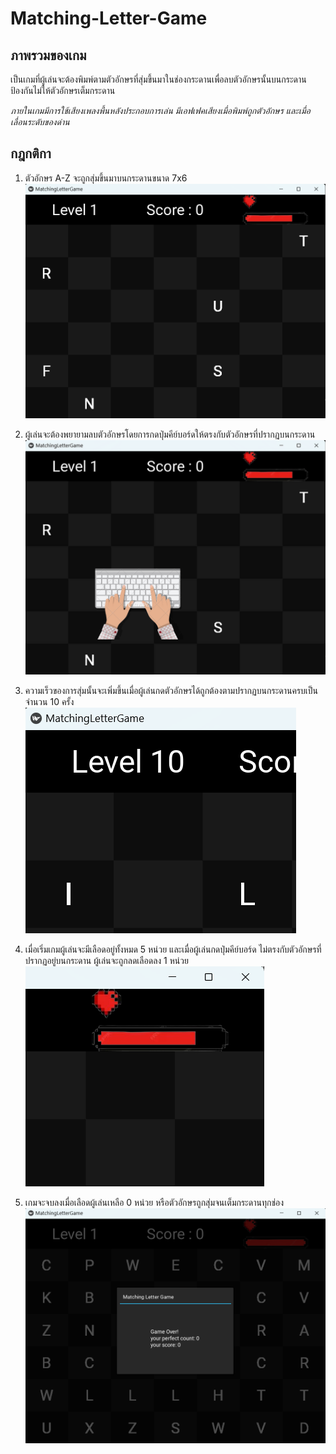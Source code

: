 # Matching-Letter-Game
## ภาพรวมของเกม
เป็นเกมที่ผู้เล่นจะต้องพิมพ์ตามตัวอักษรที่สุ่มขึ้นมาในช่องกระดานเพื่อลบตัวอักษรนั้นบนกระดานป้องกันไม่ให้ตัวอักษรเต็มกระดาน

*ภายในเกมมีการใช้เสียงเพลงพื้นหลังประกอบการเล่น มีเอฟเฟคเสียงเมื่อพิมพ์ถูกตัวอักษร และเมื่อเลื่อนระดับของด่าน*

## กฎกติกา
1. ตัวอักษร A-Z จะถูกสุ่มขึ้นมาบนกระดานขนาด 7x6 
![readme_pic01](Readme_Picture/readme_pic01.png)

2. ผู้เล่นจะต้องพยายามลบตัวอักษรโดยการกดปุ่มคีย์บอร์ดให้ตรงกับตัวอักษรที่ปรากฏบนกระดาน
![readme_pic01](Readme_Picture/readme_pic02.png)

3. ความเร็วของการสุ่มนั้นจะเพิ่มขึ้นเมื่อผู้เล่นกดตัวอักษรได้ถูกต้องตามปรากฏบนกระดานครบเป็นจำนวน 10 ครั้ง
![readme_pic01](Readme_Picture/readme_pic03.png)

4. เมื่อเริ่มเกมผู้เล่นจะมีเลือดอยู่ทั้งหมด 5 หน่วย และเมื่อผู้เล่นกดปุ่มคีย์บอร์ด
   ไม่ตรงกับตัวอักษรที่ปรากฏอยู่บนกระดาน ผู้เล่นจะถูกลดเลือดลง 1 หน่วย
![readme_pic01](Readme_Picture/readme_pic04.png)

6. เกมจะจบลงเมื่อเลือดผู้เล่นเหลือ 0 หน่วย หรือตัวอักษรถูกสุ่มจนเต็มกระดานทุกช่อง
![readme_pic01](Readme_Picture/readme_pic05.png)
